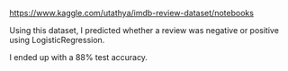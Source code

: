 https://www.kaggle.com/utathya/imdb-review-dataset/notebooks

Using this dataset, I predicted whether a review was negative or positive using LogisticRegression. 

I ended up with a 88% test accuracy.
